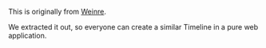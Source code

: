 This is originally from [Weinre](https://github.com/apache/incubator-cordova-weinre).
<p>
We extracted it out, so everyone can create a similar Timeline in a pure web application.
